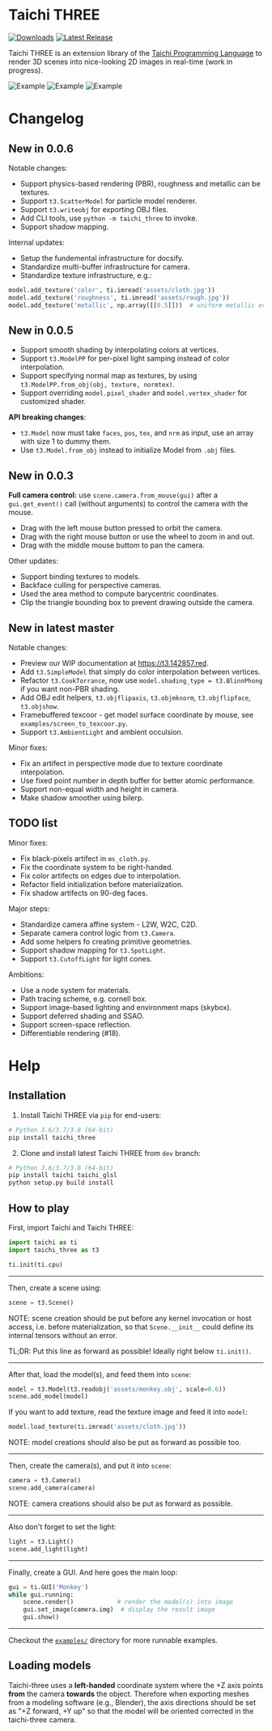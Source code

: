 Taichi THREE
============

[![Downloads](https://pepy.tech/badge/taichi-three)](https://pepy.tech/project/taichi-three)
[![Latest Release](https://img.shields.io/github/v/release/taichi-dev/taichi_three)](https://github.com/taichi-dev/taichi_three/releases)

Taichi THREE is an extension library of the [Taichi Programming Language](https://github.com/taichi-dev/taichi) to render 3D scenes into nice-looking 2D images in real-time (work in progress).


![Example](https://github.com/taichi-dev/public_files/raw/master/binding_textures.png)
![Example](https://github.com/taichi-dev/public_files/raw/master/transform_models.png)
![Example](https://github.com/taichi-dev/public_files/raw/master/taichi/mass_spring_3d.gif)


Changelog
=========

New in 0.0.6
------------

Notable changes:
* Support physics-based rendering (PBR), roughness and metallic can be textures.
* Support `t3.ScatterModel` for particle model renderer.
* Support `t3.writeobj` for exporting OBJ files.
* Add CLI tools, use `python -m taichi_three` to invoke.
* Support shadow mapping.

Internal updates:
* Setup the fundemental infrastructure for docsify.
* Standardize multi-buffer infrastructure for camera.
* Standardize texture infrastructure, e.g.:

```py
model.add_texture('color', ti.imread('assets/cloth.jpg'))
model.add_texture('roughness', ti.imread('assets/rough.jpg'))
model.add_texture('metallic', np.array([[0.5]]))  # uniform metallic everywhere
```

New in 0.0.5
------------

* Support smooth shading by interpolating colors at vertices.
* Support `t3.ModelPP` for per-pixel light samping instead of color interpolation.
* Support specifying normal map as textures, by using `t3.ModelPP.from_obj(obj, texture, normtex)`.
* Support overriding `model.pixel_shader` and `model.vertex_shader` for customized shader.

**API breaking changes**:
* `t3.Model` now must take `faces`, `pos`, `tex`, and `nrm` as input, use an array with size 1 to dummy them.
* Use `t3.Model.from_obj` instead to initialize Model from `.obj` files.


New in 0.0.3
------------

**Full camera control:** use `scene.camera.from_mouse(gui)` after a `gui.get_event()` call (without arguments) to control the camera with the mouse.
* Drag with the left mouse button pressed to orbit the camera.
* Drag with the right mouse button or use the wheel to zoom in and out.
* Drag with the middle mouse buttom to pan the camera.

Other updates:
* Support binding textures to models.
* Backface culling for perspective cameras.
* Used the area method to compute barycentric coordinates.
* Clip the triangle bounding box to prevent drawing outside the camera.

New in latest master
--------------------

Notable changes:
* Preview our WIP documentation at https://t3.142857.red.
* Add `t3.SimpleModel` that simply do color interpolation between vertices.
* Refactor `t3.CookTorrance`, now use `model.shading_type = t3.BlinnPhong` if you want non-PBR shading.
* Add OBJ edit helpers, `t3.objflipaxis`, `t3.objmknorm`, `t3.objflipface`, `t3.objshow`.
* Framebuffered texcoor - get model surface coordinate by mouse, see `examples/screen_to_texcoor.py`.
* Support `t3.AmbientLight` and ambient occulsion.

Minor fixes:
* Fix an artifect in perspective mode due to texture coordinate interpolation.
* Use fixed point number in depth buffer for better atomic performance.
* Support non-equal width and height in camera.
* Make shadow smoother using bilerp.


TODO list
---------

Minor fixes:
* Fix black-pixels artifect in `ms_cloth.py`.
* Fix the coordinate system to be right-handed.
* Fix color artifects on edges due to interpolation.
* Refactor field initialization before materialization.
* Fix shadow artifects on 90-deg faces.

Major steps:
* Standardize camera affine system - L2W, W2C, C2D.
* Separate camera control logic from `t3.Camera`.
* Add some helpers fo creating primitive geometries.
* Support shadow mapping for `t3.SpotLight`.
* Support `t3.CutoffLight` for light cones.

Ambitions:
* Use a node system for materials.
* Path tracing scheme, e.g. cornell box.
* Support image-based lighting and environment maps (skybox).
* Support deferred shading and SSAO.
* Support screen-space reflection.
* Differentiable rendering (#18).



Help
====

Installation
------------

1. Install Taichi THREE via `pip` for end-users:

```bash
# Python 3.6/3.7/3.8 (64-bit)
pip install taichi_three
```

2. Clone and install latest Taichi THREE from `dev` branch:

```bash
# Python 3.6/3.7/3.8 (64-bit)
pip install taichi taichi_glsl
python setup.py build install
```


How to play
-----------

First, import Taichi and Taichi THREE:
```py
import taichi as ti
import taichi_three as t3

ti.init(ti.cpu)
```

---

Then, create a scene using:
```py
scene = t3.Scene()
```

NOTE: scene creation should be put before any kernel invocation or host access,
i.e. before materialization, so that `Scene.__init__` could define its internal
tensors without an error.

TL;DR: Put this line as forward as possible! Ideally right below `ti.init()`.

---

After that, load the model(s), and feed them into `scene`:

```py
model = t3.Model(t3.readobj('assets/monkey.obj', scale=0.6))
scene.add_model(model)
```

If you want to add texture, read the texture image and feed it into `model`:

```py
model.load_texture(ti.imread('assets/cloth.jpg'))
```

NOTE: model creations should also be put as forward as possible too.

---

Then, create the camera(s), and put it into `scene`:

```py
camera = t3.Camera()
scene.add_camera(camera)
``` 

NOTE: camera creations should also be put as forward as possible.

---

Also don't forget to set the light:
```py
light = t3.Light()
scene.add_light(light)
```

---

Finally, create a GUI. And here goes the main loop:

```py
gui = ti.GUI('Monkey')
while gui.running:
    scene.render()            # render the model(s) into image
    gui.set_image(camera.img)  # display the result image
    gui.show()
```

---

Checkout the [`examples/`](https://github.com/taichi-dev/taichi_three/tree/master/examples) directory for more runnable examples.

Loading models
--------------

Taichi-three uses a **left-handed** coordinate system where the +Z axis points **from** the camera **towards** the object. Therefore when exporting meshes from a modeling software (e.g., Blender), the axis directions should be set as "+Z forward, +Y up" so that the model will be oriented corrected in the taichi-three camera.
